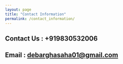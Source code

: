 ```yaml
---
layout: page
title: "Contact Information"
permalink: /contact_information/
---
```

## Contact Us : +919830532006
## Email : debarghasaha01@gmail.com